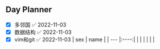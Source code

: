 ## Day Planner
- [x] 多邻国 ✅ 2022-11-03
- [x] 数据结构 ✅ 2022-11-03
- [x] vim和git ✅ 2022-11-03
| sex | name |
| --- |:----:|
|     |      |
|     |      |